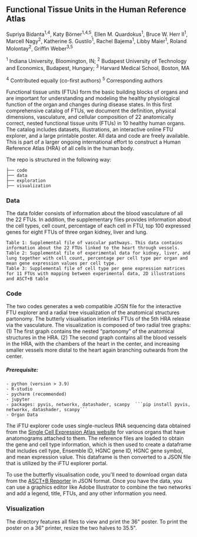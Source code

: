 ## Functional Tissue Units in the Human Reference Atlas

Supriya Bidanta<sup>1,4</sup>, Katy Börner<sup>1,4,5</sup>, Ellen M. Quardokus<sup>1</sup>, Bruce W. Herr II<sup>1</sup>, Marcell Nagy<sup>2</sup>, Katherine S. Gustilo<sup>1</sup>, Rachel Bajema<sup>1</sup>, Libby Maier<sup>1</sup>, Roland Molontay<sup>2</sup>, Griffin Weber<sup>3,5</sup>

<sup>1</sup> Indiana University, Bloomington, IN; 
<sup>2</sup> Budapest University of Technology and Economics, Budapest, Hungary;
<sup>3</sup> Harvard Medical School, Boston, MA

<sup>4</sup> Contributed equally (co-first authors)
<sup>5</sup> Corresponding authors 

Functional tissue units (FTUs) form the basic building blocks of organs and are important for understanding and modeling the healthy physiological function of the organ and changes during disease states. In this first comprehensive catalog of FTUs, we document the definition, physical dimensions, vasculature, and cellular composition of 22 anatomically correct, nested functional tissue units (FTUs) in 10 healthy human organs. The catalog includes datasets, illustrations, an interactive online FTU explorer, and a large printable poster. All data and code are freely available. This is part of a larger ongoing international effort to construct a Human Reference Atlas (HRA) of all cells in the human body.

The repo is structured in the following way:

```
├── code
├── data
├── exploration
├── visualization
```

### Data
The data folder consists of information about the blood vasculature of all the 22 FTUs. In addition, the supplementary files provides information about the cell types, cell count, percentage of each cell in FTU, top 100 expressed genes for eight FTUs of three organ kidney, liver and lung.
```
Table 1: Supplemental file of vascular pathways. This data contains information about the 22 FTUs linked to the heart through vessels.
Table 2: Supplemental file of experimental data for kidney, liver, and lung together with cell count, percentage per cell type per organ and mean gene expression values per cell type.
Table 3: Supplemental file of cell type per gene expression matrices for 11 FTUs with mapping between experimental data, 2D illustrations and ASCT+B table
```
  
### Code

The two codes generates a web compatible JOSN file for the interactive FTU explorer and a radial tree visualization of the anatomical structures partonomy. The butterly visualisation interlinks FTUs of the 5th HRA release via the vasculature. The visualization is composed of two radial tree graphs: (1) The first graph contains the nested “partonomy” of the anatomical structures in the HRA. (2) The second graph contains all the blood vessels in the HRA, with the chambers of the heart in the center, and increasing smaller vessels more distal to the heart again branching outwards from the center.

##### Prerequisite:
    - python (version > 3.9)
    - R-studio
    - pycharm (recommended)
    - jupyter
    - packages: pyvis, networkx, datashader, scanpy  ```pip install pyvis, networkx, datashader, scanpy```
    - Organ Data

The iFTU explorer code uses single-nucleus RNA sequencing data obtained from the <a href="https://www.ebi.ac.uk/gxa/sc/experiments?species=%22homo%20sapiens%22" target="_blank">Single Cell Expression Atlas website</a> for various organs that have anatomograms attached to them. The reference files are loaded to obtain the gene and cell type information, which is then used to create a dataframe that includes cell type, Ensemble ID, HGNC gene ID, HGNC gene symbol, and mean expression value. This dataframe is then converted to a JSON file that is utilized by the iFTU explorer portal.

To use the butterfly visualisation code, you'll need to download organ data from the <a href="https://hubmapconsortium.github.io/ccf-asct-reporter" target="_blank">ASCT+B Reporter</a> in JSON format. Once you have the data, you can use a graphics editor like Adobe Illustrator to combine the two networks and add a legend, title, FTUs, and any other information you need.

### Visualization
The directory features all files to view and print the 36" poster. To print the poster on a 36" printer, resize the two halves to 35.5".



  
    
